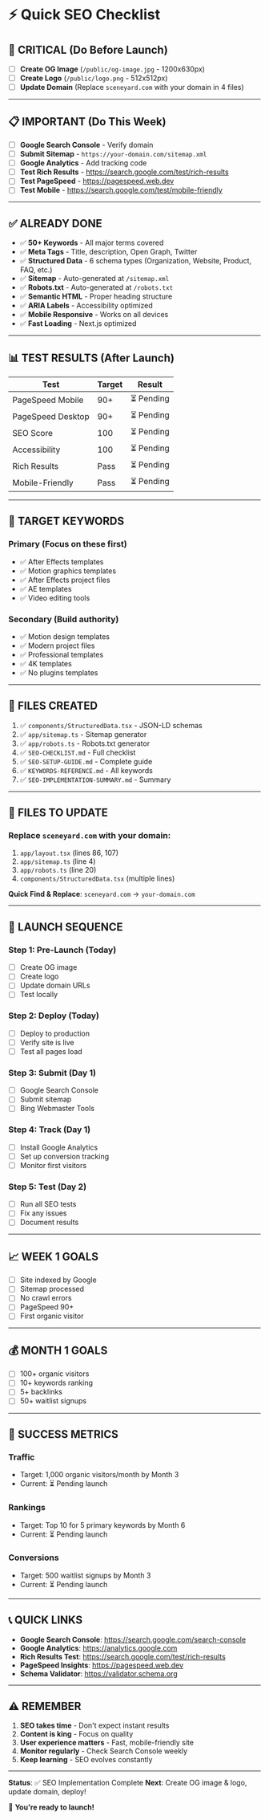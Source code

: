 # ⚡ Quick SEO Checklist

## 🚨 CRITICAL (Do Before Launch)

- [ ] **Create OG Image** (`/public/og-image.jpg` - 1200x630px)
- [ ] **Create Logo** (`/public/logo.png` - 512x512px)
- [ ] **Update Domain** (Replace `sceneyard.com` with your domain in 4 files)

---

## 📋 IMPORTANT (Do This Week)

- [ ] **Google Search Console** - Verify domain
- [ ] **Submit Sitemap** - `https://your-domain.com/sitemap.xml`
- [ ] **Google Analytics** - Add tracking code
- [ ] **Test Rich Results** - https://search.google.com/test/rich-results
- [ ] **Test PageSpeed** - https://pagespeed.web.dev
- [ ] **Test Mobile** - https://search.google.com/test/mobile-friendly

---

## ✅ ALREADY DONE

- ✅ **50+ Keywords** - All major terms covered
- ✅ **Meta Tags** - Title, description, Open Graph, Twitter
- ✅ **Structured Data** - 6 schema types (Organization, Website, Product, FAQ, etc.)
- ✅ **Sitemap** - Auto-generated at `/sitemap.xml`
- ✅ **Robots.txt** - Auto-generated at `/robots.txt`
- ✅ **Semantic HTML** - Proper heading structure
- ✅ **ARIA Labels** - Accessibility optimized
- ✅ **Mobile Responsive** - Works on all devices
- ✅ **Fast Loading** - Next.js optimized

---

## 📊 TEST RESULTS (After Launch)

| Test | Target | Result |
|------|--------|--------|
| PageSpeed Mobile | 90+ | ⏳ Pending |
| PageSpeed Desktop | 90+ | ⏳ Pending |
| SEO Score | 100 | ⏳ Pending |
| Accessibility | 100 | ⏳ Pending |
| Rich Results | Pass | ⏳ Pending |
| Mobile-Friendly | Pass | ⏳ Pending |

---

## 🎯 TARGET KEYWORDS

### Primary (Focus on these first)
- ✅ After Effects templates
- ✅ Motion graphics templates
- ✅ After Effects project files
- ✅ AE templates
- ✅ Video editing tools

### Secondary (Build authority)
- ✅ Motion design templates
- ✅ Modern project files
- ✅ Professional templates
- ✅ 4K templates
- ✅ No plugins templates

---

## 📁 FILES CREATED

1. ✅ `components/StructuredData.tsx` - JSON-LD schemas
2. ✅ `app/sitemap.ts` - Sitemap generator
3. ✅ `app/robots.ts` - Robots.txt generator
4. ✅ `SEO-CHECKLIST.md` - Full checklist
5. ✅ `SEO-SETUP-GUIDE.md` - Complete guide
6. ✅ `KEYWORDS-REFERENCE.md` - All keywords
7. ✅ `SEO-IMPLEMENTATION-SUMMARY.md` - Summary

---

## 📝 FILES TO UPDATE

### Replace `sceneyard.com` with your domain:
1. `app/layout.tsx` (lines 86, 107)
2. `app/sitemap.ts` (line 4)
3. `app/robots.ts` (line 20)
4. `components/StructuredData.tsx` (multiple lines)

**Quick Find & Replace**: `sceneyard.com` → `your-domain.com`

---

## 🚀 LAUNCH SEQUENCE

### Step 1: Pre-Launch (Today)
- [ ] Create OG image
- [ ] Create logo
- [ ] Update domain URLs
- [ ] Test locally

### Step 2: Deploy (Today)
- [ ] Deploy to production
- [ ] Verify site is live
- [ ] Test all pages load

### Step 3: Submit (Day 1)
- [ ] Google Search Console
- [ ] Submit sitemap
- [ ] Bing Webmaster Tools

### Step 4: Track (Day 1)
- [ ] Install Google Analytics
- [ ] Set up conversion tracking
- [ ] Monitor first visitors

### Step 5: Test (Day 2)
- [ ] Run all SEO tests
- [ ] Fix any issues
- [ ] Document results

---

## 📈 WEEK 1 GOALS

- [ ] Site indexed by Google
- [ ] Sitemap processed
- [ ] No crawl errors
- [ ] PageSpeed 90+
- [ ] First organic visitor

---

## 💰 MONTH 1 GOALS

- [ ] 100+ organic visitors
- [ ] 10+ keywords ranking
- [ ] 5+ backlinks
- [ ] 50+ waitlist signups

---

## 🎊 SUCCESS METRICS

### Traffic
- Target: 1,000 organic visitors/month by Month 3
- Current: ⏳ Pending launch

### Rankings
- Target: Top 10 for 5 primary keywords by Month 6
- Current: ⏳ Pending launch

### Conversions
- Target: 500 waitlist signups by Month 3
- Current: ⏳ Pending launch

---

## 📞 QUICK LINKS

- **Google Search Console**: https://search.google.com/search-console
- **Google Analytics**: https://analytics.google.com
- **Rich Results Test**: https://search.google.com/test/rich-results
- **PageSpeed Insights**: https://pagespeed.web.dev
- **Schema Validator**: https://validator.schema.org

---

## ⚠️ REMEMBER

1. **SEO takes time** - Don't expect instant results
2. **Content is king** - Focus on quality
3. **User experience matters** - Fast, mobile-friendly site
4. **Monitor regularly** - Check Search Console weekly
5. **Keep learning** - SEO evolves constantly

---

**Status**: ✅ SEO Implementation Complete
**Next**: Create OG image & logo, update domain, deploy!

🚀 **You're ready to launch!**
